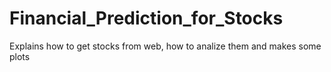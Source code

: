 # Financial_Prediction_for_Stocks
Explains how to get stocks from web, how to analize them and makes some plots
